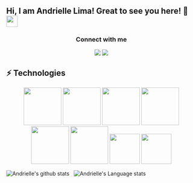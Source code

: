 ## Hi, I am Andrielle Lima! Great to see you here! :panda_face: <img src="https://raw.githubusercontent.com/aemmadi/aemmadi/master/wave.gif" width="30px">
<h3 align="center">Connect with me</h3>
<p align="center">
  <a href= "https://www.linkedin.com/in/andriellelima/"><img src="https://img.icons8.com/dusk/48/000000/linkedin.png"/></a>
  <a href= "andrielle.bezerra@gmail.com"><img src="https://img.icons8.com/dusk/48/000000/gmail.png"/></a>
</p>

## ⚡ Technologies
<p align="center" >
<img src="https://cdn.jsdelivr.net/gh/devicons/devicon/icons/java/java-original-wordmark.svg" height="100px" width="100px"/>
<img src="https://cdn.jsdelivr.net/gh/devicons/devicon/icons/spring/spring-original-wordmark.svg" height="100px" width="100px"/>
<img src="https://cdn.jsdelivr.net/gh/devicons/devicon/icons/python/python-original-wordmark.svg" height="100px" width="100px" />
<img src="https://cdn.jsdelivr.net/gh/devicons/devicon/icons/django/django-plain-wordmark.svg" height="100px" width="100px"/>
<img src="https://cdn.jsdelivr.net/gh/devicons/devicon/icons/mysql/mysql-original-wordmark.svg" height="100px" width="100px" />
<img src="https://cdn.jsdelivr.net/gh/devicons/devicon/icons/git/git-original-wordmark.svg" height="100px" width="100px" />
<img src="https://cdn.jsdelivr.net/gh/devicons/devicon/icons/github/github-original-wordmark.svg" height="80px" width="80px" />
<img src="https://cdn.jsdelivr.net/gh/devicons/devicon/icons/gitlab/gitlab-original-wordmark.svg" height="80px" width="80px" />
</p>
 



 ![Andrielle's github stats](https://github-readme-stats.vercel.app/api?username=andriellelima&show_icons=true&hide_border=true)&nbsp;&nbsp;
 ![Andrielle's Language stats](https://github-readme-stats-eight-theta.vercel.app/api/top-langs/?username=andriellelima&layout=compact&langs_count=8&hide_border=true)
<br />

